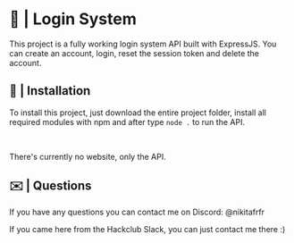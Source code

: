 # 👥 | Login System

This project is a fully working login system API built with ExpressJS. You can create an account, login, reset the session token and delete the account.

## 💾 | Installation

To install this project, just download the entire project folder, install all required modules with npm and after type `node .` to run the API.

<br>

There's currently no website, only the API.

## ✉️ | Questions

If you have any questions you can contact me on Discord: @nikitafrfr

If you came here from the Hackclub Slack, you can just contact me there :)

